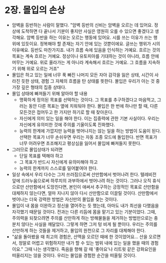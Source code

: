 # 2장. 몰입의 손상

- 암벽을 등반하는 사람이 말했다. "암벽 등반의 신비는 암벽을 오르는 데 있어요. 정상에 도착하면 다 끝나서 기분이 좋지만 사실은 영원히 오를 수 있으면 좋겠다고 생각해요. 암벽 등반을 하는 이유는 오르는 행동에 있어요. 시를 쓰는 이유가 쓰는 행위에 있듯이요. 정복해야 할 존재는 자기 안에 있는 것뿐이에요. 글쓰는 행위가 시의 이유예요. 등반도 마찬가지죠. 내가 흐름 속에 있음을 인식하는 거예요. 흐르는 것의 목표는 계속 흐르는 거예요. 정상이나 유토피아를 기대하는 것이 아니라, 흐름 안에 머무는 거예요. 위로 올라가는 게 아니라 계속해서 흐르는 거예요. 그 흐름을 지속하기 위해 위로 오르는 거죠"
- 몰입은 하고 있는 일에 너무 푹 빠진 나머지 모든 자아 감각을 잃은 상태, 시간이 사라진 듯한 상태, 경험 그 자체의 흐름을 탄 상태를 뜻한다. 몰입은 우리가 아는 것 중 가장 깊은 형태의 집중 상태다.
- 몰입 상태에 빠져들기 위해 알아야 할 내용
  - 명확하게 정의된 목표를 선택하는 것이다. 그 목표를 추구하겠다고 마음먹고, 그러는 동안 다른 목표는 옆에 치워둬야 한다. 몰입은 한 번에 하나만 할 때, 다른 모든것은 접어두고 한 가지만 하기로 할 때 찾아온다.
  - 자신에게 의미 있는 일을 해야 한다. 이는 집중력에 관한 기본 사실이다. 우리는 자신에게 유의미한 것에 주의를 기울이도록 진화했다.
  - 능력의 한계에 가깝지만 능력을 벗어나지는 않는 일을 하는 방법이 도움이 된다. 선택한 목표가 너무 손쉬우면 우리는 자동 조종 모드에 돌입한다. 반면 목표가 너무 어려우면 초조해지고 평상심을 잃어서 몰입에 빠져들지 못한다.
- 그러므로 몰입상태가 되려면
  - 단일 목표를 택해야 하고
  - 그 목표가 반드시 자신에게 유의미해야 하고
  - 능력의 한계까지 스스로를 밀어붙여야 한다.
- 일상 속에서 우리 다수는 그저 쓰러짐으로써 산만함에서 벗어나려 한다. 텔레비전 앞에 드러누움으로써 하루치의 과부하에서 벗어나려 하는 것이다. 그러나 오직 휴식으로만 산만함에서 도망친다면, 본인이 애써서 추구하는 긍정적인 목표로 산만함을 대체하지 않는다면, 얼마 지나지 않아 다시 산만함으로 이끌릴 것이다. 산만함에서 벗어나는 더욱 강력한 방법은 자신만의 몰입을 찾는 것이다.
- 몰입이 내 몸을 이완하고 정신을 열어주는 듯 했는데, 아마도 내가 최선을 다했음을 자각했기 때문일 것이다. 전과는 다른 리듬에 몸을 맡기고 있는 기분이었다. 그때, 주의력을 되찾으려면 주의를 산만하게 하는 방해물들을 제거하는 방법만으로는 충분치 않다는 사실을 깨달았다. 그렇게 하면 그저 텅 비게 될 뿐이다. 우리는 주의를 산만하게 하는 것들을 제거하고, 몰입의 원천으로 그 자리를 대체해야 한다.
- "삶을 돌아봤을 때 최고의 경험은, 산맥을 오르던 때에 한 것이었어요... 산을 오르면서, 정말로 어렵고 위험하지만 내가 할 수 있는 범위 내에 있는 일을 했을 때의 경험이요." 그때 나는 생각했다. 죽음을 향해 갈 때 '좋아요'나 리트윗 같은 강화요인을 떠올리지는 않을 것이다. 우리는 몰입을 경험한 순간을 떠올릴 것이다.